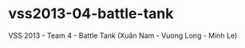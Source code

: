 vss2013-04-battle-tank
======================

VSS 2013 - Team 4 - Battle Tank (Xuân Nam - Vuong Long - Minh Le)
